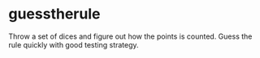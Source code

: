 # guesstherule
Throw a set of dices and figure out how the points is counted. Guess the rule quickly with good testing strategy.
